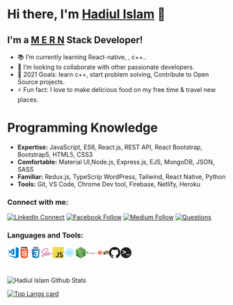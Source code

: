 # Hi there, I'm  [Hadiul Islam][website] 👋

## I'm a [M E R N] Stack Developer!


- 📚 I’m currently learning React-native, , c++..
- 👯 I’m looking to collaborate with other passionate developers.
- 🥅 2021 Goals: learn c++, start problem solving, Contribute to Open Source projects.
- ⚡ Fun fact: I love to make delicious food on my free time & travel new places.

# Programming Knowledge

- <strong>Expertise:</strong> JavaScript, ES6, React.js, REST API, React Bootstrap, Bootstrap5, HTML5, CSS3 
- <strong>Comfortable:</strong> Material UI,Node.js, Express.js, EJS, MongoDB, JSON, SASS
- <strong>Familiar:</strong> Redux.js, TypeScrip WordPress, Tailwind, React Native, Python
- <strong>Tools:</strong> Git, VS Code, Chrome Dev tool, Firebase, Netlify, Heroku

### Connect with me:

[![LinkedIn Connect](https://img.shields.io/badge/%20-Connect-black?color=14171A&labelColor=212121&logo=linkedin&logoColor=ffffff)](https://www.linkedin.com/in/hadiul/) 
[![Facebook Follow](https://img.shields.io/badge/%20-Follow-black?color=14171A&labelColor=1976d2&logo=facebook&logoColor=ffffff)](https://www.facebook.com/hadiulislam.official) 
[![Medium Follow](https://img.shields.io/badge/%20-Follow-black?color=14171A&labelColor=1976d2&logo=medium&logoColor=ffffff)](https://medium.com/@hadiul-islam) 
[![Questions](https://img.shields.io/badge/%20-Questions-black?color=14171A&labelColor=fff&logo=stackoverflow&logoColor=0c0d0e26)](https://stackoverflow.com/users/14697411/hadiul-islam?tab=profile)
<br />

### Languages and Tools:

[<img align="left" alt="Visual Studio Code" width="26px" src="https://raw.githubusercontent.com/github/explore/80688e429a7d4ef2fca1e82350fe8e3517d3494d/topics/visual-studio-code/visual-studio-code.png" />][webdevplaylist]
[<img align="left" alt="HTML5" width="26px" src="https://raw.githubusercontent.com/github/explore/80688e429a7d4ef2fca1e82350fe8e3517d3494d/topics/html/html.png" />][webdevplaylist]
[<img align="left" alt="CSS3" width="26px" src="https://raw.githubusercontent.com/github/explore/80688e429a7d4ef2fca1e82350fe8e3517d3494d/topics/css/css.png" />][cssplaylist]
[<img align="left" alt="Sass" width="26px" src="https://raw.githubusercontent.com/github/explore/80688e429a7d4ef2fca1e82350fe8e3517d3494d/topics/sass/sass.png" />][cssplaylist]
[<img align="left" alt="JavaScript" width="26px" src="https://raw.githubusercontent.com/github/explore/80688e429a7d4ef2fca1e82350fe8e3517d3494d/topics/javascript/javascript.png" />][jsplaylist]
[<img align="left" alt="React" width="26px" src="https://raw.githubusercontent.com/github/explore/80688e429a7d4ef2fca1e82350fe8e3517d3494d/topics/react/react.png" />][reactplaylist]
[<img align="left" alt="Node.js" width="26px" src="https://raw.githubusercontent.com/github/explore/80688e429a7d4ef2fca1e82350fe8e3517d3494d/topics/nodejs/nodejs.png" />][webdevplaylist]
[<img align="left" alt="MongoDB" width="26px" src="https://raw.githubusercontent.com/github/explore/80688e429a7d4ef2fca1e82350fe8e3517d3494d/topics/mongodb/mongodb.png" />][webdevplaylist]
[<img align="left" alt="Git" width="26px" src="https://raw.githubusercontent.com/github/explore/80688e429a7d4ef2fca1e82350fe8e3517d3494d/topics/git/git.png" />][webdevplaylist]
[<img align="left" alt="GitHub" width="26px" src="https://raw.githubusercontent.com/github/explore/78df643247d429f6cc873026c0622819ad797942/topics/github/github.png" />][webdevplaylist]
[<img align="left" alt="HTML5" width="26px" src="https://raw.githubusercontent.com/github/explore/80688e429a7d4ef2fca1e82350fe8e3517d3494d/topics/terminal/terminal.png" />][webdevplaylist]

<br />

<br />

<br />
<br />
<img width="550px" alt="Hadiul Islam Github Stats"  src="https://github-readme-stats.vercel.app/api?username=hadiul-islam&show_icons=true"/>

[![Top Langs card](https://github-readme-stats.vercel.app/api/top-langs/?username=hadiul-islam&card_width=550)](https://github.com/hadiul-islam/hadiul-islam)




[website]: https://hadiul.me/
[twitter]: https://twitter.com/hadiul_i
[linkedin]: https://linkedin.com/hadiul
[webdevplaylist]: https://hadiul.me/
[jsplaylist]: https://hadiul.me/
[cssplaylist]: https://hadiul.me/
[reactplaylist]: https://hadiul.me/
[M E R N]: https://www.mongodb.com/mern-stack

